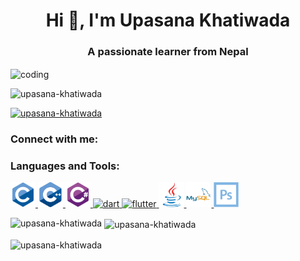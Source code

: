 <h1 align="center">Hi 👋, I'm Upasana Khatiwada</h1>
<h3 align="center">A passionate learner from Nepal</h3>

<img align="center" alt="coding" width="500" src="https://media0.giphy.com/media/RbDKaczqWovIugyJmW/giphy.gif?cid=ecf05e47gc5g4o907ci6e1wzrsm4ip7iab7fxkvb949y7iog&rid=giphy.gif&ct=g">

<p align="left"> <img src="https://komarev.com/ghpvc/?username=upasana-khatiwada&label=Profile%20views&color=0e75b6&style=flat" alt="upasana-khatiwada" /> </p>

<p align="left"> <a href="https://github.com/ryo-ma/github-profile-trophy"><img src="https://github-profile-trophy.vercel.app/?username=upasana-khatiwada" alt="upasana-khatiwada" /></a> </p>

<h3 align="left">Connect with me:</h3>
<p align="left">
</p>

<h3 align="left">Languages and Tools:</h3>
<p align="left"> <a href="https://www.cprogramming.com/" target="_blank" rel="noreferrer"> <img src="https://raw.githubusercontent.com/devicons/devicon/master/icons/c/c-original.svg" alt="c" width="40" height="40"/> </a> <a href="https://www.w3schools.com/cpp/" target="_blank" rel="noreferrer"> <img src="https://raw.githubusercontent.com/devicons/devicon/master/icons/cplusplus/cplusplus-original.svg" alt="cplusplus" width="40" height="40"/> </a> <a href="https://www.w3schools.com/cs/" target="_blank" rel="noreferrer"> <img src="https://raw.githubusercontent.com/devicons/devicon/master/icons/csharp/csharp-original.svg" alt="csharp" width="40" height="40"/> </a> <a href="https://dart.dev" target="_blank" rel="noreferrer"> <img src="https://www.vectorlogo.zone/logos/dartlang/dartlang-icon.svg" alt="dart" width="40" height="40"/> </a> <a href="https://flutter.dev" target="_blank" rel="noreferrer"> <img src="https://www.vectorlogo.zone/logos/flutterio/flutterio-icon.svg" alt="flutter" width="40" height="40"/> </a> <a href="https://www.java.com" target="_blank" rel="noreferrer"> <img src="https://raw.githubusercontent.com/devicons/devicon/master/icons/java/java-original.svg" alt="java" width="40" height="40"/> </a> <a href="https://www.mysql.com/" target="_blank" rel="noreferrer"> <img src="https://raw.githubusercontent.com/devicons/devicon/master/icons/mysql/mysql-original-wordmark.svg" alt="mysql" width="40" height="40"/> </a> <a href="https://www.photoshop.com/en" target="_blank" rel="noreferrer"> <img src="https://raw.githubusercontent.com/devicons/devicon/master/icons/photoshop/photoshop-line.svg" alt="photoshop" width="40" height="40"/> </a> </p>

<p><img align="left" src="https://github-readme-stats-sigma-five.vercel.app/api/top-langs/?username=upasana-khatiwada&show_icons=true&locale=en&layout=compact" alt="upasana-khatiwada" /></p>

<p>&nbsp;<img align="center" src="https://github-readme-stats.vercel.app/api?username=upasana-khatiwada&show_icons=true&locale=en" alt="upasana-khatiwada" /></p>

<p><img align="center" src="https://github-readme-streak-stats.herokuapp.com/?user=upasana-khatiwada&" alt="upasana-khatiwada" /></p>
